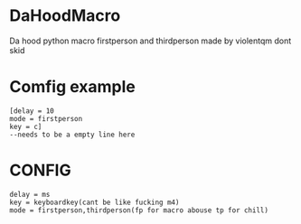 # DaHoodMacro
Da hood python macro firstperson and thirdperson
made by violentqm dont skid


# Comfig example
```
[delay = 10
mode = firstperson
key = c]
--needs to be a empty line here
```

# CONFIG
```
delay = ms
key = keyboardkey(cant be like fucking m4)
mode = firstperson,thirdperson(fp for macro abouse tp for chill)
```
